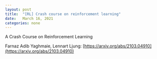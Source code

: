 ```yaml
---
layout: post
title:  "[RL] Crash course on reinforcement learning"
date:   March 16, 2021
categories: none
---
```




A Crash Course on Reinforcement Learning

Farnaz Adib Yaghmaie, Lennart Ljung: [https://arxiv.org/abs/2103.04910](https://arxiv.org/abs/2103.04910)



 

